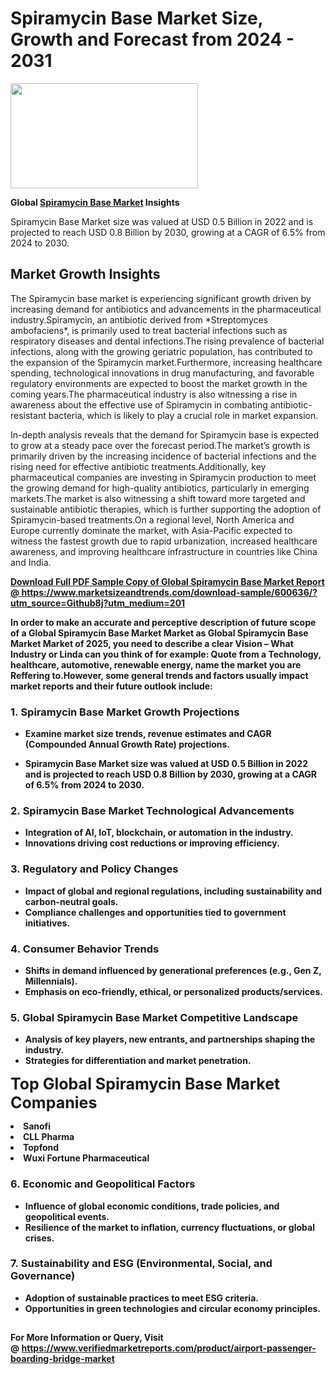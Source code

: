 <H1>Spiramycin Base Market Size, Growth and Forecast from 2024 - 2031</H1><img class="aligncenter size-medium wp-image-584254" src="https://thirdeyenews.in/wp-content/uploads/2024/09/Global-Market-Research-300x168.jpeg" alt="" width="300" height="168" /><p><strong>Global&nbsp;<a href="https://www.marketsizeandtrends.com/download-sample/600636/?utm_source=Github8j?utm_medium=201">Spiramycin Base Market</a> Insights</strong></p><p>Spiramycin Base Market size was valued at USD 0.5 Billion in 2022 and is projected to reach USD 0.8 Billion by 2030, growing at a CAGR of 6.5% from 2024 to 2030.</p><p><h2>Market Growth Insights</h2> <p>The Spiramycin base market is experiencing significant growth driven by increasing demand for antibiotics and advancements in the pharmaceutical industry.Spiramycin, an antibiotic derived from *Streptomyces ambofaciens*, is primarily used to treat bacterial infections such as respiratory diseases and dental infections.The rising prevalence of bacterial infections, along with the growing geriatric population, has contributed to the expansion of the Spiramycin market.Furthermore, increasing healthcare spending, technological innovations in drug manufacturing, and favorable regulatory environments are expected to boost the market growth in the coming years.The pharmaceutical industry is also witnessing a rise in awareness about the effective use of Spiramycin in combating antibiotic-resistant bacteria, which is likely to play a crucial role in market expansion.</p> <p><strong><a href="#"></a></strong></p> <p>In-depth analysis reveals that the demand for Spiramycin base is expected to grow at a steady pace over the forecast period.The market’s growth is primarily driven by the increasing incidence of bacterial infections and the rising need for effective antibiotic treatments.Additionally, key pharmaceutical companies are investing in Spiramycin production to meet the growing demand for high-quality antibiotics, particularly in emerging markets.The market is also witnessing a shift toward more targeted and sustainable antibiotic therapies, which is further supporting the adoption of Spiramycin-based treatments.On a regional level, North America and Europe currently dominate the market, with Asia-Pacific expected to witness the fastest growth due to rapid urbanization, increased healthcare awareness, and improving healthcare infrastructure in countries like China and India.</p> <p><strong><a href="#"></p><p><span class=""><strong>Download Full PDF Sample Copy of Global Spiramycin Base Market Report</strong> @ <a href="https://www.marketsizeandtrends.com/download-sample/600636/?utm_source=Github8j?utm_medium=201" target="_blank">https://www.marketsizeandtrends.com/download-sample/600636/?utm_source=Github8j?utm_medium=201</a></span></p><p>In order to make an accurate and perceptive description of future scope of a Global&nbsp;Spiramycin Base Market Market as Global&nbsp;Spiramycin Base Market Market of 2025, you need to describe a clear Vision &ndash; What Industry or Linda can you think of for example: Quote from a Technology, healthcare, automotive, renewable energy, name the market you are Reffering to.However, some general trends and factors usually impact market reports and their future outlook include:</p><h3>1.&nbsp;<strong>Spiramycin Base Market Growth Projections</strong></h3><ul><li>Examine market size trends, revenue estimates and CAGR (Compounded Annual Growth Rate) projections.</li><li><p>Spiramycin Base Market size was valued at USD 0.5 Billion in 2022 and is projected to reach USD 0.8 Billion by 2030, growing at a CAGR of 6.5% from 2024 to 2030.</p></li></ul><h3>2.&nbsp;<strong>Spiramycin Base Market Technological Advancements</strong></h3><ul><li>Integration of AI, IoT, blockchain, or automation in the industry.</li><li>Innovations driving cost reductions or improving efficiency.</li></ul><h3>3.&nbsp;<strong>Regulatory and Policy Changes</strong></h3><ul><li>Impact of global and regional regulations, including sustainability and carbon-neutral goals.</li><li>Compliance challenges and opportunities tied to government initiatives.</li></ul><h3>4.&nbsp;<strong>Consumer Behavior Trends</strong></h3><ul><li>Shifts in demand influenced by generational preferences (e.g., Gen Z, Millennials).</li><li>Emphasis on eco-friendly, ethical, or personalized products/services.</li></ul><h3>5.&nbsp;<strong>Global Spiramycin Base Market Competitive Landscape</strong></h3><ul><li>Analysis of key players, new entrants, and partnerships shaping the industry.</li><li>Strategies for differentiation and market penetration.</li></ul><p data-pm-slice="1 1 []"><span style="color: inherit; font-family: inherit; font-size: 25px;">Top Global Spiramycin Base Market Companies</span></p><div class="" data-test-id=""><p><li>Sanofi</li><li> CLL Pharma</li><li> Topfond</li><li> Wuxi Fortune Pharmaceutical</li></p></div><h3>6.&nbsp;<strong>Economic and Geopolitical Factors</strong></h3><ul><li>Influence of global economic conditions, trade policies, and geopolitical events.</li><li>Resilience of the market to inflation, currency fluctuations, or global crises.</li></ul><h3>7.&nbsp;<strong>Sustainability and ESG (Environmental, Social, and Governance)</strong></h3><ul><li>Adoption of sustainable practices to meet ESG criteria.</li><li>Opportunities in green technologies and circular economy principles.</li></ul><h2><strong style="font-size: 14px;">For More Information or Query, Visit @&nbsp;</strong><a style="background-color: #ffffff; font-size: 14px;" href="https://www.marketsizeandtrends.com/report/spiramycin-base-market/" target="_blank">https://www.verifiedmarketreports.com/product/airport-passenger-boarding-bridge-market</a></h2>